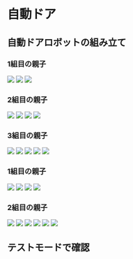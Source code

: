 # 自動ドア

## 自動ドアロボットの組み立て

### 1組目の親子
<img src="../img/door_pic/1.png">
<img src="../img/door_pic/2.png">
<img src="../img/door_pic/3.png">

<br>

### 2組目の親子
<img src="../img/door_pic/4.png">
<img src="../img/door_pic/5.png">
<img src="../img/door_pic/6.png">
<img src="../img/door_pic/7.png">

<br>

### 3組目の親子
<img src="../img/door_pic/8.png">
<img src="../img/door_pic/9.png">
<img src="../img/door_pic/10.png">
<img src="../img/door_pic/11.png">
<img src="../img/door_pic/12.png">

<br>

### 1組目の親子
<img src="../img/door_pic/13.png">
<img src="../img/door_pic/14.png">
<img src="../img/door_pic/15.png">
<img src="../img/door_pic/16.png">

<br>

### 2組目の親子
<img src="../img/door_pic/17.png">
<img src="../img/door_pic/18.png">
<img src="../img/door_pic/19.png">
<img src="../img/door_pic/20.png">
<img src="../img/door_pic/21.png">
<img src="../img/door_pic/22.png">

## テストモードで確認
